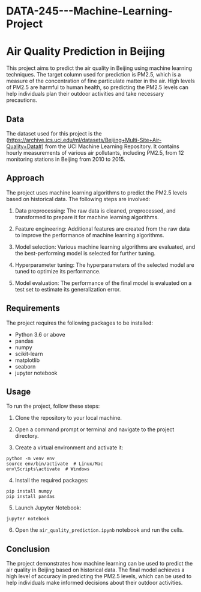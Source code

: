 # DATA-245---Machine-Learning-Project
# Air Quality Prediction in Beijing
This project aims to predict the air quality in Beijing using machine learning techniques. The target column used for prediction is PM2.5, which is a measure of the concentration of fine particulate matter in the air. High levels of PM2.5 are harmful to human health, so predicting the PM2.5 levels can help individuals plan their outdoor activities and take necessary precautions.

## Data
The dataset used for this project is the (https://archive.ics.uci.edu/ml/datasets/Beijing+Multi-Site+Air-Quality+Data#) from the UCI Machine Learning Repository. It contains hourly measurements of various air pollutants, including PM2.5, from 12 monitoring stations in Beijing from 2010 to 2015.

## Approach
The project uses machine learning algorithms to predict the PM2.5 levels based on historical data. The following steps are involved:

1. Data preprocessing: The raw data is cleaned, preprocessed, and transformed to prepare it for machine learning algorithms.

2. Feature engineering: Additional features are created from the raw data to improve the performance of machine learning algorithms.

3. Model selection: Various machine learning algorithms are evaluated, and the best-performing model is selected for further tuning.

4. Hyperparameter tuning: The hyperparameters of the selected model are tuned to optimize its performance.

5. Model evaluation: The performance of the final model is evaluated on a test set to estimate its generalization error.

## Requirements
The project requires the following packages to be installed:

- Python 3.6 or above
- pandas
- numpy
- scikit-learn
- matplotlib
- seaborn
- jupyter notebook

## Usage
To run the project, follow these steps:

1. Clone the repository to your local machine.

2. Open a command prompt or terminal and navigate to the project directory.

3. Create a virtual environment and activate it:

```
python -m venv env
source env/bin/activate  # Linux/Mac
env\Scripts\activate  # Windows
```

4. Install the required packages:

```
pip install numpy
pip install pandas
```

5. Launch Jupyter Notebook:

```
jupyter notebook
```

6. Open the `air_quality_prediction.ipynb` notebook and run the cells.

## Conclusion
The project demonstrates how machine learning can be used to predict the air quality in Beijing based on historical data. The final model achieves a high level of accuracy in predicting the PM2.5 levels, which can be used to help individuals make informed decisions about their outdoor activities.
